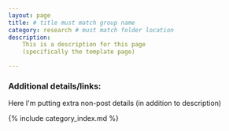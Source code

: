 ```yaml
---
layout: page
title: # title must match group name
category: research # must match folder location
description: 
    This is a description for this page
    (specifically the template page)

---
```




### Additional details/links:
Here I'm putting extra non-post details (in addition to description)


<!-- The following inserts all the associated posts: -->
{% include category_index.md %}
